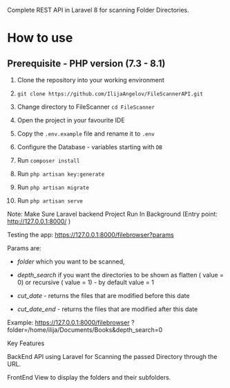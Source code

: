 Complete REST API in Laravel 8 for scanning Folder Directories.

# How to use

## Prerequisite - PHP version (7.3 - 8.1)

1. Clone the repository into your working environment

2. `git clone https://github.com/IlijaAngelov/FileScannerAPI.git`

3. Change directory to FileScanner `cd FileScanner`

4. Open the project in your favourite IDE

5. Copy the `.env.example` file and rename it to `.env`

6. Configure the Database - variables starting with `DB`

7. Run `composer install`

8. Run `php artisan key:generate`

9. Run `php artisan migrate`

10. Run `php artisan serve`

Note: Make Sure Laravel backend Project Run In Background 
(Entry point: http://127.0.0.1:8000/ )

Testing the app: https://127.0.0.1:8000/filebrowser?params

Params are:

- *folder* which you want to be scanned,

- *depth_search* if you want the directories to be shown as flatten ( value = 0) or recursive ( value = 1) - by default value = 1

- *cut_date* - returns the files that are modified before this date

- *cut_date_end* - returns the files that are modified after this date

Example: https://127.0.0.1:8000/filebrowser ?folder=/home/ilija/Documents/Books&depth_search=0

Key Features

BackEnd API using Laravel for Scanning the passed Directory through the URL.

FrontEnd View to display the folders and their subfolders.
